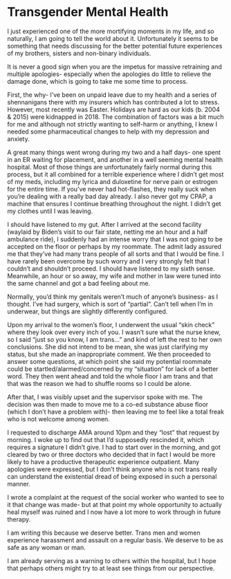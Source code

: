 # Transgender Mental Health

I just experienced one of the more mortifying moments in my life, and so naturally, I am going to tell the world about it. Unfortunately it seems to be something that needs discussing for the better potential future experiences of my brothers, sisters and non-binary individuals.

It is never a good sign when you are the impetus for massive retraining and multiple apologies- especially when the apologies do little to relieve the damage done, which is going to take me some time to process.

First, the why- I’ve been on unpaid leave due to my health and a series of shennanigans there with my insurers which has contributed a lot to stress. However, most recently was Easter. Holidays are hard as our kids (b. 2004 & 2015) were kidnapped in 2018. The combination of factors was a bit much for me and although not strictly wanting to self-harm or anything, I knew I needed some pharmaceutical changes to help with my depression and anxiety.

A great many things went wrong during my two and a half days- one spent in an ER waiting for placement, and another in a well seeming mental health hospital. Most of those things are unfortunately fairly normal during this process, but it all combined for a terrible experience where I didn’t get most of my meds, including my lyrica and duloxetine for nerve pain or estrogen for the entire time. If you’ve never had hot-flashes, they really suck when you’re dealing with a really bad day already. I also never got my CPAP, a machine that ensures I continue breathing throughout the night. I didn’t get my clothes until I was leaving.

I should have listened to my gut. After I arrived at the second facility (waylaid by Biden’s visit to our fair state, netting me an hour and a half ambulance ride), I suddenly had an intense worry that I was not going to be accepted on the floor or perhaps by my roommate. The admit lady assured me that they’ve had many trans people of all sorts and that I would be fine. I have rarely been overcome by such worry and I very strongly felt that I couldn’t and shouldn’t proceed. I should have listened to my sixth sense. Meanwhile, an hour or so away, my wife and mother in law were tuned into the same channel and got a bad feeling about me.

Normally, you’d think my genitals weren’t much of anyone’s business- as I thought. I’ve had surgery, which is sort of “partial”. Can’t tell when I’m in underwear, but things are slightly differently configured.

Upon my arrival to the women’s floor, I underwent the usual “skin check” where they look over every inch of you. I wasn’t sure what the nurse knew, so I said “just so you know, I am trans…” and kind of left the rest to her own conclusions. She did not intend to be mean, she was just clarifying my status, but she made an inappropriate comment. We then proceeded to answer some questions, at which point she said my potential roommate could be startled/alarmed/concerned by my “situation” for lack of a better word. They then went ahead and told the whole floor I am trans and that that was the reason we had to shuffle rooms so I could be alone.

After that, I was visibly upset and the supervisor spoke with me. The decision was then made to move me to a co-ed substance abuse floor (which I don’t have a problem with)- then leaving me to feel like a total freak who is not welcome among women.

I requested to discharge AMA around 10pm and they “lost” that request by morning. I woke up to find out that I’d supposedly rescinded it, which requires a signature I didn’t give. I had to start over in the morning, and got cleared by two or three doctors who decided that in fact I would be more likely to have a productive therapeutic experience outpatient. Many apologies were expressed, but I don’t think anyone who is not trans really can understand the existential dread of being exposed in such a personal manner.

I wrote a complaint at the request of the social worker who wanted to see to it that change was made- but at that point my whole opportunity to actually heal myself was ruined and I now have a lot more to work through in future therapy.

I am writing this because we deserve better. Trans men and women experience harassment and assault on a regular basis. We deserve to be as safe as any woman or man.

I am already serving as a warning to others within the hospital, but I hope that perhaps others might try to at least see things from our perspective.